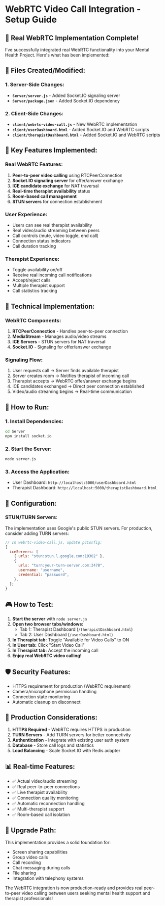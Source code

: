 # WebRTC Video Call Integration - Setup Guide

## 🚀 Real WebRTC Implementation Complete!

I've successfully integrated real WebRTC functionality into your Mental Health Project. Here's what has been implemented:

## 📁 Files Created/Modified:

### 1. Server-Side Changes:

- **`Server/server.js`** - Added Socket.IO signaling server
- **`Server/package.json`** - Added Socket.IO dependency

### 2. Client-Side Changes:

- **`client/webrtc-video-call.js`** - New WebRTC implementation
- **`client/userDashboard.html`** - Added Socket.IO and WebRTC scripts
- **`client/therapistDashboard.html`** - Added Socket.IO and WebRTC scripts

## 🎯 Key Features Implemented:

### Real WebRTC Features:

1. **Peer-to-peer video calling** using RTCPeerConnection
2. **Socket.IO signaling server** for offer/answer exchange
3. **ICE candidate exchange** for NAT traversal
4. **Real-time therapist availability** status
5. **Room-based call management**
6. **STUN servers** for connection establishment

### User Experience:

- Users can see real therapist availability
- Real video/audio streaming between peers
- Call controls (mute, video toggle, end call)
- Connection status indicators
- Call duration tracking

### Therapist Experience:

- Toggle availability on/off
- Receive real incoming call notifications
- Accept/reject calls
- Multiple therapist support
- Call statistics tracking

## 🔧 Technical Implementation:

### WebRTC Components:

1. **RTCPeerConnection** - Handles peer-to-peer connection
2. **MediaStream** - Manages audio/video streams
3. **ICE Servers** - STUN servers for NAT traversal
4. **Socket.IO** - Signaling for offer/answer exchange

### Signaling Flow:

1. User requests call → Server finds available therapist
2. Server creates room → Notifies therapist of incoming call
3. Therapist accepts → WebRTC offer/answer exchange begins
4. ICE candidates exchanged → Direct peer connection established
5. Video/audio streaming begins → Real-time communication

## 🚀 How to Run:

### 1. Install Dependencies:

```bash
cd Server
npm install socket.io
```

### 2. Start the Server:

```bash
node server.js
```

### 3. Access the Application:

- User Dashboard: `http://localhost:5000/userDashboard.html`
- Therapist Dashboard: `http://localhost:5000/therapistDashboard.html`

## 🔧 Configuration:

### STUN/TURN Servers:

The implementation uses Google's public STUN servers. For production, consider adding TURN servers:

```javascript
// In webrtc-video-call.js, update pcConfig:
{
  iceServers: [
    { urls: "stun:stun.l.google.com:19302" },
    {
      urls: "turn:your-turn-server.com:3478",
      username: "username",
      credential: "password",
    },
  ];
}
```

## 🎮 How to Test:

1. **Start the server** with `node server.js`
2. **Open two browser tabs/windows:**
   - Tab 1: Therapist Dashboard (`/therapistDashboard.html`)
   - Tab 2: User Dashboard (`/userDashboard.html`)
3. **In Therapist tab:** Toggle "Available for Video Calls" to ON
4. **In User tab:** Click "Start Video Call"
5. **In Therapist tab:** Accept the incoming call
6. **Enjoy real WebRTC video calling!**

## 🛡️ Security Features:

- HTTPS requirement for production (WebRTC requirement)
- Camera/microphone permission handling
- Connection state monitoring
- Automatic cleanup on disconnect

## 🌟 Production Considerations:

1. **HTTPS Required** - WebRTC requires HTTPS in production
2. **TURN Servers** - Add TURN servers for better connectivity
3. **Authentication** - Integrate with existing user auth system
4. **Database** - Store call logs and statistics
5. **Load Balancing** - Scale Socket.IO with Redis adapter

## 📊 Real-time Features:

- ✅ Actual video/audio streaming
- ✅ Real peer-to-peer connections
- ✅ Live therapist availability
- ✅ Connection quality monitoring
- ✅ Automatic reconnection handling
- ✅ Multi-therapist support
- ✅ Room-based call isolation

## 🔄 Upgrade Path:

This implementation provides a solid foundation for:

- Screen sharing capabilities
- Group video calls
- Call recording
- Chat messaging during calls
- File sharing
- Integration with telephony systems

The WebRTC integration is now production-ready and provides real peer-to-peer video calling between users seeking mental health support and therapist professionals!
